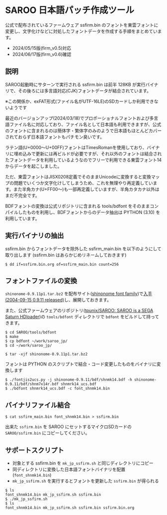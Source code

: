 # SAROO 日本語パッチ作成ツール

公式で配布されているファームウェア ssfirm.bin のフォントを東雲フォントに変更し、文字化けなどに対処したフォントデータを作成する手順をまとめています。

- 2024/05/15版(firm_v0.5)対応
- 2024/06/17版(firm_v0.6)確認

## 説明

SAROO起動時にサターンで実行される ssfirm.bin は前半 128KB が実行バイナリで、その後ろには多言語対応(CJK)フォントデータが結合されています。

※この関係か、exFAT形式(ファイル名がUTF-16LE)のSDカードしか利用できないようです

最近のバージョンアップ(2024/03/18)でプロポーショナルフォントおよび多言語ファイル名に対応しており、ファイル名として日本語も利用できますが、公式のフォントに含まれるのは簡体字・繁体字のみのようで日本語もほとんどカバーされておらず日本語フォントもパチモン臭いです。

ラテン語(U+0000～U+00FF)フォントはTimesRomanを使用しており、バイナリに埋め込みで更新には再ビルドが必要ですが、それ以外のフォントは結合されたフォントデータを利用しているようなのでフリーで利用できる東雲フォント14からデータを起こしました。

ただ、東雲フォントはJISX0208定義でそのままUnicodeに変換すると変換マップの問題でいくつか文字化けしてしまうため、これを無理やり再定義しています。また半角カナ(U+FF00～)も一部再定義していますが、半角カタカナ以外はまだ不完全です。

BDFフォントの変換は公式リポジトリに含まれる tools/bdfont をそのままコンパイルしたものを利用し、BDFフォントからのデータ抽出は PYTHON (3.10) を利用しています。


## 実行バイナリの抽出

ssfirm.bin からフォントデータを除外した ssfirm_main.bin を以下のようにして取り出します
(ssfirm.bin はあらかじめリネームしておきます)

```
$ dd if=ssfirm.bin.org of=ssfirm_main.bin count=256
```

## フォントファイルの変換

`shinonome-0.9.11p1.tar.bz2` を配布サイト([shinonome font family](http://openlab.ring.gr.jp/efont/shinonome/))で[入手(2004-09-15 0.9.11 released)](http://openlab.ring.gr.jp/efont/dist/shinonome/)し、展開しておきます。

また、公式ファームウェアのリポジトリ([tpunix/SAROO: SAROO is a SEGA Saturn HDloader](https://github.com/tpunix/SAROO))の `tools/bdfont` ディレクトリで `bdfont` をビルドして持ってきます。

```
$ cd SAROO/tools/bdfont
$ make
$ cp bdfont ~/work/saroo_jp/
$ cd ~/work/saroo_jp/

$ tar -xjf shinonome-0.9.11p1.tar.bz2
```

フォントは PYTHON のスクリプトで結合・コード変更したものをバイナリに変換します
```
$ ./fontjis2ucs.py -j shinonome-0.9.11/bdf/shnmk14.bdf -h shinonome-0.9.11/bdf/shnm7x14r.bdf shnmrk14_ucs.bdf
$ ./bdfont shnmrk14_ucs.bdf -c font_shnmk14.bin
```

## バイナリファイル結合

```
$ cat ssfirm_main.bin font_shnmk14.bin > ssfirm.bin
```

出来た `ssfirm.bin` を SAROO にセットするマイクロSDカードの `SAROO/ssfirm.bin` にコピーしてください。


## サポートスクリプト

* 対象とする ssfirm.bin を `mk_jp_ssfirm.sh` と同じディレクトリにコピー
* 同ディレクトリに変換した日本語フォントバイナリを配置(`font_shnmk14.bin`)
* `mk_jp_ssfirm.sh` を実行するとフォントを更新した `ssfirm.bin` が得られる
```
$ ls
font_shnmk14.bin mk_jp_ssfirm.sh ssfirm.bin
$ ./mk_jp_ssfirm.sh
$ ls 
font_shnmk14.bin mk_jp_ssfirm.sh ssfirm.bin ssfirm.bin.org
```
